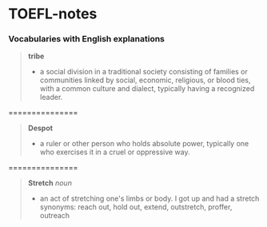 # TOEFL-notes

### Vocabularies with English explanations

>  **tribe**
> - a social division in a traditional society consisting of families or communities linked by social, economic, religious, or blood ties, with a common culture and dialect, typically having a recognized leader.

===============

>  **Despot**
> - a ruler or other person who holds absolute power, typically one who exercises it in a cruel or oppressive way.

===============

> **Stretch**
>   *noun*
> - an act of stretching one's limbs or body.
I got up and had a stretch
synonyms: reach out, hold out, extend, outstretch, proffer, outreach
